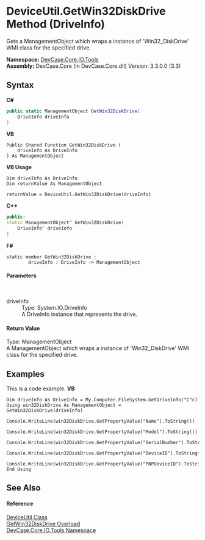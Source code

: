 # DeviceUtil.GetWin32DiskDrive Method (DriveInfo)
 

Gets a ManagementObject which wraps a instance of 'Win32_DiskDrive' WMI class for the specified drive.

**Namespace:**&nbsp;<a href="N_DevCase_Core_IO_Tools">DevCase.Core.IO.Tools</a><br />**Assembly:**&nbsp;DevCase.Core (in DevCase.Core.dll) Version: 3.3.0.0 (3.3)

## Syntax

**C#**<br />
``` C#
public static ManagementObject GetWin32DiskDrive(
	DriveInfo driveInfo
)
```

**VB**<br />
``` VB
Public Shared Function GetWin32DiskDrive ( 
	driveInfo As DriveInfo
) As ManagementObject
```

**VB Usage**<br />
``` VB Usage
Dim driveInfo As DriveInfo
Dim returnValue As ManagementObject

returnValue = DeviceUtil.GetWin32DiskDrive(driveInfo)
```

**C++**<br />
``` C++
public:
static ManagementObject^ GetWin32DiskDrive(
	DriveInfo^ driveInfo
)
```

**F#**<br />
``` F#
static member GetWin32DiskDrive : 
        driveInfo : DriveInfo -> ManagementObject 

```


#### Parameters
&nbsp;<dl><dt>driveInfo</dt><dd>Type: System.IO.DriveInfo<br />A DriveInfo instance that represents the drive.</dd></dl>

#### Return Value
Type: ManagementObject<br />A ManagementObject which wraps a instance of 'Win32_DiskDrive' WMI class for the specified drive.

## Examples
This is a code example. 
**VB**<br />
``` VB
Dim driveInfo As DriveInfo = My.Computer.FileSystem.GetDriveInfo("C"c)
Using win32DiskDrive As ManagementObject = GetWin32DiskDrive(driveInfo)
    Console.WriteLine(win32DiskDrive.GetPropertyValue("Name").ToString())
    Console.WriteLine(win32DiskDrive.GetPropertyValue("Model").ToString())
    Console.WriteLine(win32DiskDrive.GetPropertyValue("SerialNumber").ToString())
    Console.WriteLine(win32DiskDrive.GetPropertyValue("DeviceID").ToString())
    Console.WriteLine(win32DiskDrive.GetPropertyValue("PNPDeviceID").ToString())
End Using
```


## See Also


#### Reference
<a href="T_DevCase_Core_IO_Tools_DeviceUtil">DeviceUtil Class</a><br /><a href="Overload_DevCase_Core_IO_Tools_DeviceUtil_GetWin32DiskDrive">GetWin32DiskDrive Overload</a><br /><a href="N_DevCase_Core_IO_Tools">DevCase.Core.IO.Tools Namespace</a><br />